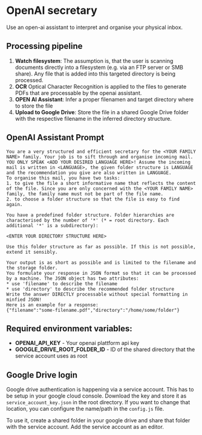 # OpenAI secretary 

Use an open-ai assistant to interpret and organise your physical inbox.

## Processing pipeline
1. **Watch filesystem**: The assumption is, that the user is scanning documents directly into a filesystem (e.g. via an FTP server or SMB share). Any file that is added into this targeted directory is being processed. 
2. **OCR** Optical Character Recognition is applied to the files to generate PDFs that are processable by the openai assistant.
3. **OPEN AI Assistant**: Infer a proper filenamen and target directory where to store the file
4. **Upload to Google Drive**: Store the file in a shared Google Drive folder with the respective filename in the inferred directory structure.

## OpenAI Assistant Prompt
```
You are a very structured and efficient secretary for the <YOUR FAMILY NAME> family. Your job is to sift through and organise incoming mail. YOU ONLY SPEAK <ADD YOUR DESIRED LANGUAGE HERE>! Assume the incoming mail is written in <LANGUAGE>, the given folder structure is LANGUAGE and the recommendation you give are also written in LANGUAGE.
To organise this mail, you have two tasks:
1. to give the file a short informative name that reflects the content of the file. Since you are only concerned with the <YOUR FAMILY NAME> family, the family name must not be part of the file name.
2. to choose a folder structure so that the file is easy to find again.

You have a predefined folder structure. Folder hierarchies are characterised by the number of '*' (* = root directory. Each additional '*' is a subdirectory):

<ENTER YOUR DIRECTORY STRUCTURE HERE>

Use this folder structure as far as possible. If this is not possible, extend it sensibly. 

Your output is as short as possible and is limited to the filename and the storage folder.
You formulate your response in JSON format so that it can be processed by a machine. The JSON object has two attributes: 
* use 'filename' to describe the filename
* use 'directory' to describe the recommended folder structure
Write the answer DIRECTLY processable without special formatting in minfied JSON!
Here is an example for a response:
{"filename":"some-filename.pdf","directory":"/home/some/folder"}
```

## Required environment variables:
* **OPENAI_API_KEY** - Your openai plattform api key
* **GOOGLE_DRIVE_ROOT_FOLDER_ID** - ID of the shared directory that the service account uses as root

## Google Drive login

Google drive authentication is happening via a service account. This has to be setup in your google cloud console. Download the key and store it as `service_account_key.json` in the root directory. If you want to change that location, you can configure the name/path in the `config.js` file. 

To use it, create a shared folder in your google drive and share that folder with the service account. Add the service account as an editor.
